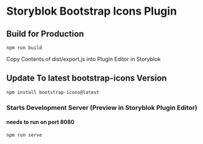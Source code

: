 # Storyblok Bootstrap Icons Plugin

## Build for Production

```
npm run build
```
Copy Contents of dist/export.js into Plugin Editor in Storyblok


## Update To latest bootstrap-icons Version

```
npm install bootstrap-icons@latest
```

### Starts Development Server (Preview in Storyblok Plugin Editor)
#### needs to run on port 8080

```
npm run serve
```
